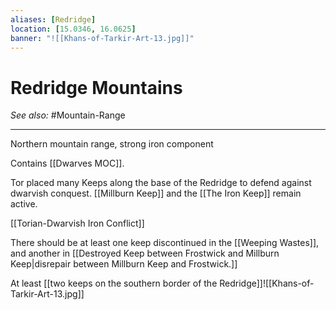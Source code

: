 ```yaml
---
aliases: [Redridge]
location: [15.0346, 16.0625]
banner: "![[Khans-of-Tarkir-Art-13.jpg]]"
---
```


# Redridge Mountains
*See also:* #Mountain-Range
___
Northern mountain range, strong iron component

Contains [[Dwarves MOC]].

Tor placed many Keeps along the base of the Redridge to defend against dwarvish conquest. [[Millburn Keep]] and the [[The Iron Keep]] remain active. 

[[Torian-Dwarvish Iron Conflict]]

There should be at least one keep discontinued in the [[Weeping Wastes]], and another in [[Destroyed Keep between Frostwick and Millburn Keep|disrepair between Millburn Keep and Frostwick.]]

At least [[two keeps on the southern border of the Redridge]]![[Khans-of-Tarkir-Art-13.jpg]]